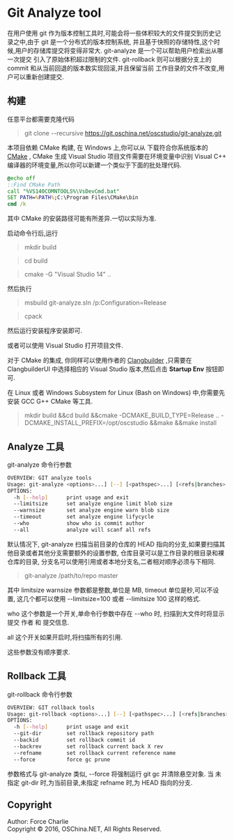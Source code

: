 # Git Analyze tool

在用户使用 git 作为版本控制工具时,可能会将一些体积较大的文件提交到历史记录之中,由于 git 是一个分布式的版本控制系统,
并且基于快照的存储特性,这个时候,用户的存储库提交将变得非常大. git-analyze 是一个可以帮助用户检索出从哪一次提交
引入了原始体积超过限制的文件. git-rollback 则可以根据分支上的 commit 和从当前回退的版本数实现回滚,并且保留当前
工作目录的文件不改变,用户可以重新创建提交.

## 构建

任意平台都需要克隆代码

>git clone --recursive https://git.oschina.net/oscstudio/git-analyze.git

本项目依赖 CMake 构建, 在 Windows 上,你可以从 下载符合你系统版本的 [CMake](https://cmake.org/download/) , CMake 生成
Visual Studio 项目文件需要在环境变量中识别 Visual C++ 编译器的环境变量,所以你可以新建一个类似于下面的批处理代码.

```bat
@echo off
::Find CMake Path
call "%VS140COMNTOOLS%\VsDevCmd.bat" 
SET PATH=%PATH%;C:\Program Files\CMake\bin
cmd /k
```

其中 CMake 的安装路径可能有所差异.一切以实际为准.

启动命令行后,运行 
>mkdir build

>cd build

>cmake -G "Visual Studio 14" ..

 然后执行 

>msbuild git-analyze.sln /p:Configuration=Release 

>cpack

然后运行安装程序安装即可.

或者可以使用 Visual Studio 打开项目文件.

对于 CMake 的集成, 你同样可以使用作者的 [Clangbuilder](https://github.com/fstudio/clangbuilder) ,只需要在 ClangbuilderUI 中选择相应的
Visual Studio 版本,然后点击 **Startup Env** 按钮即可.

在 Linux 或者 Windows Subsystem for Linux (Bash on Windows) 中,你需要先安装 GCC G++ CMake 等工具.

>mkdir build &&cd build &&cmake -DCMAKE_BUILD_TYPE=Release .. -DCMAKE_INSTALL_PREFIX=/opt/oscstudio &&make &&make install

## Analyze 工具

git-analyze 命令行参数
```sh
OVERVIEW: GIT analyze tools
Usage: git-analyze <options>...] [--] [<pathspec>...] [<refs|branches> ...]
OPTIONS:
  -h [--help]      print usage and exit
  --limitsize      set analyze engine limit blob size
  --warnsize       set analyze engine warn blob size
  --timeout        set analyze engine lifycycle
  --who            show who is commit author
  --all            analyze will scanf all refs
```

默认情况下, git-analyze 扫描当前目录的仓库的 HEAD 指向的分支,如果要扫描其他目录或者其他分支需要额外的设置参数, 
仓库目录可以是工作目录的根目录和裸仓库的目录, 分支名可以使用引用或者本地分支名,二者相对顺序必须与下相同.

>git-analyze /path/to/repo master

其中 limitsize warnsize 参数都是整数,单位是 MB, timeout 单位是秒,可以不设置, 这几个都可以使用 --limitsize=100 或者 --limitsize 100 这样的格式.

who 这个参数是一个开关,单命令行参数中存在 --who 时, 扫描到大文件时将显示提交 作者 和 提交信息.

all 这个开关如果开启时,将扫描所有的引用.

这些参数没有顺序要求.

## Rollback 工具

git-rollback 命令行参数

```sh
OVERVIEW: GIT rollback tools
Usage: git-rollback <options>...] [--] [<pathspec>...] [<refs|branches> ...]
OPTIONS:
  -h [--help]      print usage and exit
  --git-dir        set rollback repository path
  --backid         set rollback commit id
  --backrev        set rollback current back X rev
  --refname        set rollback current reference name
  --force          force gc prune
```
参数格式与 git-analyze 类似, --force 将强制运行 git gc 并清除悬空对象. 当 未指定 git-dir 时,为当前目录,未指定 refname 时,为 HEAD 指向的分支.

## Copyright

Author: Force Charlie  
Copyright &copy; 2016, OSChina.NET, All Rights Reserved.
